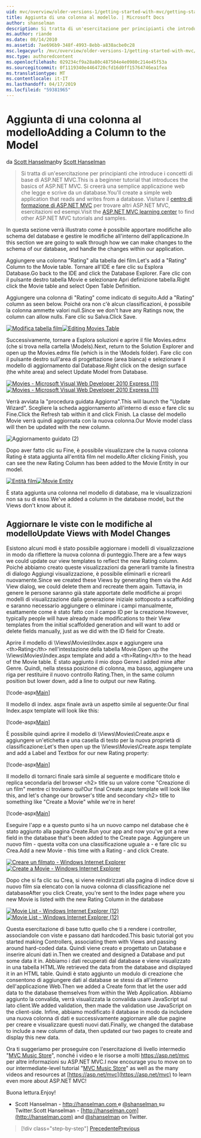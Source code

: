 ```yaml
---
uid: mvc/overview/older-versions-1/getting-started-with-mvc/getting-started-with-mvc-part8
title: Aggiunta di una colonna al modello. | Microsoft Docs
author: shanselman
description: Si tratta di un'esercitazione per principianti che introduce i concetti di base di ASP.NET MVC. Creare un'applicazione web semplice che legge e scrive da un database.
ms.author: riande
ms.date: 08/14/2010
ms.assetid: 7ae696b9-348f-4993-8ebb-a838acbe0c28
msc.legacyurl: /mvc/overview/older-versions-1/getting-started-with-mvc/getting-started-with-mvc-part8
msc.type: authoredcontent
ms.openlocfilehash: 029234cf9a28a80c487504e4e0980c214e45f53a
ms.sourcegitcommit: 0f1119340e4464720cfd16d0ff15764746ea1fea
ms.translationtype: MT
ms.contentlocale: it-IT
ms.lasthandoff: 04/17/2019
ms.locfileid: "59381965"
---
```

# <a name="adding-a-column-to-the-model"></a><span data-ttu-id="a7e1b-104">Aggiunta di una colonna al modello</span><span class="sxs-lookup"><span data-stu-id="a7e1b-104">Adding a Column to the Model</span></span>

<span data-ttu-id="a7e1b-105">da [Scott Hanselman](https://github.com/shanselman)</span><span class="sxs-lookup"><span data-stu-id="a7e1b-105">by [Scott Hanselman](https://github.com/shanselman)</span></span>

> <span data-ttu-id="a7e1b-106">Si tratta di un'esercitazione per principianti che introduce i concetti di base di ASP.NET MVC.</span><span class="sxs-lookup"><span data-stu-id="a7e1b-106">This is a beginner tutorial that introduces the basics of ASP.NET MVC.</span></span> <span data-ttu-id="a7e1b-107">Si creerà una semplice applicazione web che legge e scrive da un database.</span><span class="sxs-lookup"><span data-stu-id="a7e1b-107">You'll create a simple web application that reads and writes from a database.</span></span> <span data-ttu-id="a7e1b-108">Visitare il [centro di formazione di ASP.NET MVC](../../../index.md) per trovare altri ASP.NET MVC, esercitazioni ed esempi.</span><span class="sxs-lookup"><span data-stu-id="a7e1b-108">Visit the [ASP.NET MVC learning center](../../../index.md) to find other ASP.NET MVC tutorials and samples.</span></span>


<span data-ttu-id="a7e1b-109">In questa sezione verrà illustrato come è possibile apportare modifiche allo schema del database e gestire le modifiche all'interno dell'applicazione.</span><span class="sxs-lookup"><span data-stu-id="a7e1b-109">In this section we are going to walk through how we can make changes to the schema of our database, and handle the changes within our application.</span></span>

<span data-ttu-id="a7e1b-110">Aggiungere una colonna "Rating" alla tabella dei film.</span><span class="sxs-lookup"><span data-stu-id="a7e1b-110">Let's add a "Rating" Column to the Movie table.</span></span> <span data-ttu-id="a7e1b-111">Tornare all'IDE e fare clic su Esplora Database.</span><span class="sxs-lookup"><span data-stu-id="a7e1b-111">Go back to the IDE and click the Database Explorer.</span></span> <span data-ttu-id="a7e1b-112">Fare clic con il pulsante destro tabella Movie e selezionare Apri definizione tabella.</span><span class="sxs-lookup"><span data-stu-id="a7e1b-112">Right click the Movie table and select Open Table Definition.</span></span>

<span data-ttu-id="a7e1b-113">Aggiungere una colonna di "Rating" come indicato di seguito.</span><span class="sxs-lookup"><span data-stu-id="a7e1b-113">Add a "Rating" column as seen below.</span></span> <span data-ttu-id="a7e1b-114">Poiché ora non c'è alcun classificazioni, è possibile la colonna ammette valori null.</span><span class="sxs-lookup"><span data-stu-id="a7e1b-114">Since we don't have any Ratings now, the column can allow nulls.</span></span> <span data-ttu-id="a7e1b-115">Fare clic su Salva.</span><span class="sxs-lookup"><span data-stu-id="a7e1b-115">Click Save.</span></span>

<span data-ttu-id="a7e1b-116">[![Modifica tabella film](getting-started-with-mvc-part8/_static/image2.png)](getting-started-with-mvc-part8/_static/image1.png)</span><span class="sxs-lookup"><span data-stu-id="a7e1b-116">[![Editing Movies Table](getting-started-with-mvc-part8/_static/image2.png)](getting-started-with-mvc-part8/_static/image1.png)</span></span>

<span data-ttu-id="a7e1b-117">Successivamente, tornare a Esplora soluzioni e aprire il file Movies.edmx (che si trova nella cartella \Models).</span><span class="sxs-lookup"><span data-stu-id="a7e1b-117">Next, return to the Solution Explorer and open up the Movies.edmx file (which is in the \Models folder).</span></span> <span data-ttu-id="a7e1b-118">Fare clic con il pulsante destro sull'area di progettazione (area bianca) e selezionare il modello di aggiornamento dal Database.</span><span class="sxs-lookup"><span data-stu-id="a7e1b-118">Right click on the design surface (the white area) and select Update Model from Database.</span></span>

<span data-ttu-id="a7e1b-119">[![Movies - Microsoft Visual Web Developer 2010 Express (11)](getting-started-with-mvc-part8/_static/image4.png)](getting-started-with-mvc-part8/_static/image3.png)</span><span class="sxs-lookup"><span data-stu-id="a7e1b-119">[![Movies - Microsoft Visual Web Developer 2010 Express (11)](getting-started-with-mvc-part8/_static/image4.png)](getting-started-with-mvc-part8/_static/image3.png)</span></span>

<span data-ttu-id="a7e1b-120">Verrà avviata la "procedura guidata Aggiorna".</span><span class="sxs-lookup"><span data-stu-id="a7e1b-120">This will launch the "Update Wizard".</span></span> <span data-ttu-id="a7e1b-121">Scegliere la scheda aggiornamento all'interno di esso e fare clic su Fine.</span><span class="sxs-lookup"><span data-stu-id="a7e1b-121">Click the Refresh tab within it and click Finish.</span></span> <span data-ttu-id="a7e1b-122">La classe del modello Movie verrà quindi aggiornata con la nuova colonna.</span><span class="sxs-lookup"><span data-stu-id="a7e1b-122">Our Movie model class will then be updated with the new column.</span></span>

![Aggiornamento guidato (2)](getting-started-with-mvc-part8/_static/image5.png)

<span data-ttu-id="a7e1b-124">Dopo aver fatto clic su Fine, è possibile visualizzare che la nuova colonna Rating è stata aggiunta all'entità film nel modello.</span><span class="sxs-lookup"><span data-stu-id="a7e1b-124">After clicking Finish, you can see the new Rating Column has been added to the Movie Entity in our model.</span></span>

<span data-ttu-id="a7e1b-125">[![Entità film](getting-started-with-mvc-part8/_static/image7.png)](getting-started-with-mvc-part8/_static/image6.png)</span><span class="sxs-lookup"><span data-stu-id="a7e1b-125">[![Movie Entity](getting-started-with-mvc-part8/_static/image7.png)](getting-started-with-mvc-part8/_static/image6.png)</span></span>

<span data-ttu-id="a7e1b-126">È stata aggiunta una colonna nel modello di database, ma le visualizzazioni non sa su di esso.</span><span class="sxs-lookup"><span data-stu-id="a7e1b-126">We've added a column in the database model, but the Views don't know about it.</span></span>

## <a name="update-views-with-model-changes"></a><span data-ttu-id="a7e1b-127">Aggiornare le viste con le modifiche al modello</span><span class="sxs-lookup"><span data-stu-id="a7e1b-127">Update Views with Model Changes</span></span>

<span data-ttu-id="a7e1b-128">Esistono alcuni modi è stato possibile aggiornare i modelli di visualizzazione in modo da riflettere la nuova colonna di punteggio.</span><span class="sxs-lookup"><span data-stu-id="a7e1b-128">There are a few ways we could update our view templates to reflect the new Rating column.</span></span> <span data-ttu-id="a7e1b-129">Poiché abbiamo creato queste visualizzazioni da generarli tramite la finestra di dialogo Aggiungi visualizzazione, è possibile eliminarli e ricrearli nuovamente.</span><span class="sxs-lookup"><span data-stu-id="a7e1b-129">Since we created these Views by generating them via the Add View dialog, we could delete them and recreate them again.</span></span> <span data-ttu-id="a7e1b-130">Tuttavia, in genere le persone saranno già state apportate delle modifiche ai propri modelli di visualizzazione dalla generazione iniziale sottoposto a scaffolding e saranno necessario aggiungere o eliminare i campi manualmente, esattamente come è stato fatto con il campo ID per la creazione.</span><span class="sxs-lookup"><span data-stu-id="a7e1b-130">However, typically people will have already made modifications to their View templates from the initial scaffolded generation and will want to add or delete fields manually, just as we did with the ID field for Create.</span></span>

<span data-ttu-id="a7e1b-131">Aprire il modello di \Views\Movies\Index.aspx e aggiungere una &lt;th&gt;Rating&lt;/th&gt; nell'intestazione della tabella Movie.</span><span class="sxs-lookup"><span data-stu-id="a7e1b-131">Open up the \Views\Movies\Index.aspx template and add a &lt;th&gt;Rating&lt;/th&gt; to the head of the Movie table.</span></span> <span data-ttu-id="a7e1b-132">È stato aggiunto il mio dopo Genre.</span><span class="sxs-lookup"><span data-stu-id="a7e1b-132">I added mine after Genre.</span></span> <span data-ttu-id="a7e1b-133">Quindi, nella stessa posizione di colonna, ma basso, aggiungere una riga per restituire il nuovo controllo Rating.</span><span class="sxs-lookup"><span data-stu-id="a7e1b-133">Then, in the same column position but lower down, add a line to output our new Rating.</span></span>

[!code-aspx[Main](getting-started-with-mvc-part8/samples/sample1.aspx)]

<span data-ttu-id="a7e1b-134">Il modello di index. aspx finale avrà un aspetto simile al seguente:</span><span class="sxs-lookup"><span data-stu-id="a7e1b-134">Our final Index.aspx template will look like this:</span></span>

[!code-aspx[Main](getting-started-with-mvc-part8/samples/sample2.aspx)]

<span data-ttu-id="a7e1b-135">È possibile quindi aprire il modello di \Views\Movies\Create.aspx e aggiungere un'etichetta e una casella di testo per la nuova proprietà di classificazione:</span><span class="sxs-lookup"><span data-stu-id="a7e1b-135">Let's then open up the \Views\Movies\Create.aspx template and add a Label and Textbox for our new Rating property:</span></span>

[!code-aspx[Main](getting-started-with-mvc-part8/samples/sample3.aspx)]

<span data-ttu-id="a7e1b-136">Il modello di tornarci finale sarà simile al seguente e modificare titolo e replica secondaria del browser &lt;h2&gt; title su un valore come "Creazione di un film" mentre ci troviamo qui!</span><span class="sxs-lookup"><span data-stu-id="a7e1b-136">Our final Create.aspx template will look like this, and let's change our browser's title and secondary &lt;h2&gt; title to something like "Create a Movie" while we're in here!</span></span>

[!code-aspx[Main](getting-started-with-mvc-part8/samples/sample4.aspx)]

<span data-ttu-id="a7e1b-137">Eseguire l'app e a questo punto si ha un nuovo campo nel database che è stato aggiunto alla pagina Create.</span><span class="sxs-lookup"><span data-stu-id="a7e1b-137">Run your app and now you've got a new field in the database that's been added to the Create page.</span></span> <span data-ttu-id="a7e1b-138">Aggiungere un nuovo film - questa volta con una classificazione uguale a - e fare clic su Crea.</span><span class="sxs-lookup"><span data-stu-id="a7e1b-138">Add a new Movie - this time with a Rating - and click Create.</span></span>

<span data-ttu-id="a7e1b-139">[![Creare un filmato - Windows Internet Explorer](getting-started-with-mvc-part8/_static/image9.png)](getting-started-with-mvc-part8/_static/image8.png)</span><span class="sxs-lookup"><span data-stu-id="a7e1b-139">[![Create a Movie - Windows Internet Explorer](getting-started-with-mvc-part8/_static/image9.png)](getting-started-with-mvc-part8/_static/image8.png)</span></span>

<span data-ttu-id="a7e1b-140">Dopo che si fa clic su Crea, si viene reindirizzati alla pagina di indice dove si nuovo film sia elencato con la nuova colonna di classificazione nel database</span><span class="sxs-lookup"><span data-stu-id="a7e1b-140">After you click Create, you're sent to the Index page where you new Movie is listed with the new Rating Column in the database</span></span>

<span data-ttu-id="a7e1b-141">[![Movie List - Windows Internet Explorer (12)](getting-started-with-mvc-part8/_static/image11.png)](getting-started-with-mvc-part8/_static/image10.png)</span><span class="sxs-lookup"><span data-stu-id="a7e1b-141">[![Movie List - Windows Internet Explorer (12)](getting-started-with-mvc-part8/_static/image11.png)](getting-started-with-mvc-part8/_static/image10.png)</span></span>

<span data-ttu-id="a7e1b-142">Questa esercitazione di base tutto quello che ti a rendere i controller, associandole con viste e passano dati hardcoded.</span><span class="sxs-lookup"><span data-stu-id="a7e1b-142">This basic tutorial got you started making Controllers, associating them with Views and passing around hard-coded data.</span></span> <span data-ttu-id="a7e1b-143">Quindi viene creato e progettato un Database e inserire alcuni dati in.</span><span class="sxs-lookup"><span data-stu-id="a7e1b-143">Then we created and designed a Database and put some data it in.</span></span> <span data-ttu-id="a7e1b-144">Abbiamo i dati recuperati dal database e viene visualizzato in una tabella HTML.</span><span class="sxs-lookup"><span data-stu-id="a7e1b-144">We retrieved the data from the database and displayed it in an HTML table.</span></span> <span data-ttu-id="a7e1b-145">Quindi è stato aggiunto un modulo di creazione che consentono di aggiungere dati al database se stessi da all'interno dell'applicazione Web.</span><span class="sxs-lookup"><span data-stu-id="a7e1b-145">Then we added a Create form that let the user add data to the database themselves from within the Web Application.</span></span> <span data-ttu-id="a7e1b-146">Abbiamo aggiunto la convalida, verrà visualizzata la convalida usare JavaScript sul lato client.</span><span class="sxs-lookup"><span data-stu-id="a7e1b-146">We added validation, then made the validation use JavaScript on the client-side.</span></span> <span data-ttu-id="a7e1b-147">Infine, abbiamo modificato il database in modo da includere una nuova colonna di dati e successivamente aggiornare alle due pagine per creare e visualizzare questi nuovi dati.</span><span class="sxs-lookup"><span data-stu-id="a7e1b-147">Finally, we changed the database to include a new column of data, then updated our two pages to create and display this new data.</span></span>

<span data-ttu-id="a7e1b-148">Ora ti suggeriamo per proseguire con l'esercitazione di livello intermedio "[MVC Music Store](../../older-versions/mvc-music-store/mvc-music-store-part-1.md)", nonché i video e le risorse a molti [ https://asp.net/mvc ](https://asp.net/mvc) per altre informazioni su ASP.NET MVC.</span><span class="sxs-lookup"><span data-stu-id="a7e1b-148">I now encourage you to move on to our intermediate-level tutorial "[MVC Music Store](../../older-versions/mvc-music-store/mvc-music-store-part-1.md)" as well as the many videos and resources at [https://asp.net/mvc](https://asp.net/mvc) to learn even more about ASP.NET MVC!</span></span>

<span data-ttu-id="a7e1b-149">Buona lettura.</span><span class="sxs-lookup"><span data-stu-id="a7e1b-149">Enjoy!</span></span>

- <span data-ttu-id="a7e1b-150">Scott Hanselman - [ http://hanselman.com ](http://hanselman.com) e [ @shanselman ](http://twitter.com/shanselman) su Twitter.</span><span class="sxs-lookup"><span data-stu-id="a7e1b-150">Scott Hanselman - [http://hanselman.com](http://hanselman.com) and [@shanselman](http://twitter.com/shanselman) on Twitter.</span></span>

> [!div class="step-by-step"]
> [<span data-ttu-id="a7e1b-151">Precedente</span><span class="sxs-lookup"><span data-stu-id="a7e1b-151">Previous</span></span>](getting-started-with-mvc-part7.md)
